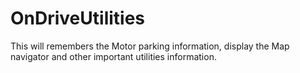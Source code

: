 # OnDriveUtilities
This will remembers the Motor parking information, display the Map navigator and other important utilities information.
